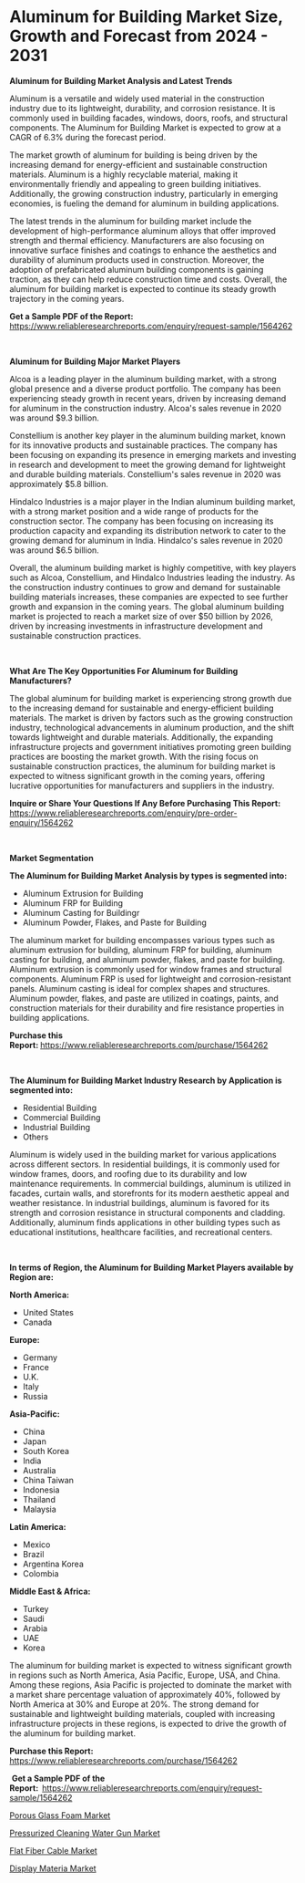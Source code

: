 <p><h1>Aluminum for Building Market Size, Growth and Forecast from 2024 - 2031</h1></p><p><strong>Aluminum for Building Market Analysis and Latest Trends</strong></p>
<p><p>Aluminum is a versatile and widely used material in the construction industry due to its lightweight, durability, and corrosion resistance. It is commonly used in building facades, windows, doors, roofs, and structural components. The Aluminum for Building Market is expected to grow at a CAGR of 6.3% during the forecast period.</p><p>The market growth of aluminum for building is being driven by the increasing demand for energy-efficient and sustainable construction materials. Aluminum is a highly recyclable material, making it environmentally friendly and appealing to green building initiatives. Additionally, the growing construction industry, particularly in emerging economies, is fueling the demand for aluminum in building applications.</p><p>The latest trends in the aluminum for building market include the development of high-performance aluminum alloys that offer improved strength and thermal efficiency. Manufacturers are also focusing on innovative surface finishes and coatings to enhance the aesthetics and durability of aluminum products used in construction. Moreover, the adoption of prefabricated aluminum building components is gaining traction, as they can help reduce construction time and costs. Overall, the aluminum for building market is expected to continue its steady growth trajectory in the coming years.</p></p>
<p><strong>Get a Sample PDF of the Report:&nbsp;</strong> <a href="https://www.reliableresearchreports.com/enquiry/request-sample/1564262">https://www.reliableresearchreports.com/enquiry/request-sample/1564262</a></p>
<p>&nbsp;</p>
<p><strong>Aluminum for Building Major Market Players</strong></p>
<p><p>Alcoa is a leading player in the aluminum building market, with a strong global presence and a diverse product portfolio. The company has been experiencing steady growth in recent years, driven by increasing demand for aluminum in the construction industry. Alcoa's sales revenue in 2020 was around $9.3 billion.</p><p>Constellium is another key player in the aluminum building market, known for its innovative products and sustainable practices. The company has been focusing on expanding its presence in emerging markets and investing in research and development to meet the growing demand for lightweight and durable building materials. Constellium's sales revenue in 2020 was approximately $5.8 billion.</p><p>Hindalco Industries is a major player in the Indian aluminum building market, with a strong market position and a wide range of products for the construction sector. The company has been focusing on increasing its production capacity and expanding its distribution network to cater to the growing demand for aluminum in India. Hindalco's sales revenue in 2020 was around $6.5 billion.</p><p>Overall, the aluminum building market is highly competitive, with key players such as Alcoa, Constellium, and Hindalco Industries leading the industry. As the construction industry continues to grow and demand for sustainable building materials increases, these companies are expected to see further growth and expansion in the coming years. The global aluminum building market is projected to reach a market size of over $50 billion by 2026, driven by increasing investments in infrastructure development and sustainable construction practices.</p></p>
<p>&nbsp;</p>
<p><strong>What Are The Key Opportunities For Aluminum for Building Manufacturers?</strong></p>
<p><p>The global aluminum for building market is experiencing strong growth due to the increasing demand for sustainable and energy-efficient building materials. The market is driven by factors such as the growing construction industry, technological advancements in aluminum production, and the shift towards lightweight and durable materials. Additionally, the expanding infrastructure projects and government initiatives promoting green building practices are boosting the market growth. With the rising focus on sustainable construction practices, the aluminum for building market is expected to witness significant growth in the coming years, offering lucrative opportunities for manufacturers and suppliers in the industry.</p></p>
<p><strong>Inquire or Share Your Questions If Any Before Purchasing This Report:</strong> <a href="https://www.reliableresearchreports.com/enquiry/pre-order-enquiry/1564262">https://www.reliableresearchreports.com/enquiry/pre-order-enquiry/1564262</a></p>
<p>&nbsp;</p>
<p><strong>Market Segmentation</strong></p>
<p><strong>The Aluminum for Building Market Analysis by types is segmented into:</strong></p>
<p><ul><li>Aluminum Extrusion for Building</li><li>Aluminum FRP for Building</li><li>Aluminum Casting for Buildingr</li><li>Aluminum Powder, Flakes, and Paste for Building</li></ul></p>
<p><p>The aluminum market for building encompasses various types such as aluminum extrusion for building, aluminum FRP for building, aluminum casting for building, and aluminum powder, flakes, and paste for building. Aluminum extrusion is commonly used for window frames and structural components. Aluminum FRP is used for lightweight and corrosion-resistant panels. Aluminum casting is ideal for complex shapes and structures. Aluminum powder, flakes, and paste are utilized in coatings, paints, and construction materials for their durability and fire resistance properties in building applications.</p></p>
<p><strong>Purchase this Report:&nbsp;</strong><a href="https://www.reliableresearchreports.com/purchase/1564262">https://www.reliableresearchreports.com/purchase/1564262</a></p>
<p>&nbsp;</p>
<p><strong>The Aluminum for Building Market Industry Research by Application is segmented into:</strong></p>
<p><ul><li>Residential Building</li><li>Commercial Building</li><li>Industrial Building</li><li>Others</li></ul></p>
<p><p>Aluminum is widely used in the building market for various applications across different sectors. In residential buildings, it is commonly used for window frames, doors, and roofing due to its durability and low maintenance requirements. In commercial buildings, aluminum is utilized in facades, curtain walls, and storefronts for its modern aesthetic appeal and weather resistance. In industrial buildings, aluminum is favored for its strength and corrosion resistance in structural components and cladding. Additionally, aluminum finds applications in other building types such as educational institutions, healthcare facilities, and recreational centers.</p></p>
<p>&nbsp;</p>
<p><strong>In terms of Region, the Aluminum for Building Market Players available by Region are:</strong></p>
<p>
    <p> <strong> North America: </strong>
        <ul>
            <li>United States</li>
            <li>Canada</li>
        </ul>
        </p> 
    <p> <strong> Europe: </strong>
        <ul>
            <li>Germany</li>
            <li>France</li>
            <li>U.K.</li>
            <li>Italy</li>
            <li>Russia</li>
        </ul>
        </p> 
    <p> <strong> Asia-Pacific: </strong>
        <ul>
            <li>China</li>
            <li>Japan</li>
            <li>South Korea</li>
            <li>India</li>
            <li>Australia</li>
            <li>China Taiwan</li>
            <li>Indonesia</li>
            <li>Thailand</li>
            <li>Malaysia</li>
        </ul>
        </p> 
    <p> <strong> Latin America: </strong>
        <ul>
            <li>Mexico</li>
            <li>Brazil</li>
            <li>Argentina Korea</li>
            <li>Colombia</li>
        </ul>
        </p> 
    <p> <strong> Middle East & Africa: </strong>
        <ul>
            <li>Turkey</li>
            <li>Saudi</li>
            <li>Arabia</li>
            <li>UAE</li>
            <li>Korea</li>
        </ul>
    </p>
    </p>
<p><p>The aluminum for building market is expected to witness significant growth in regions such as North America, Asia Pacific, Europe, USA, and China. Among these regions, Asia Pacific is projected to dominate the market with a market share percentage valuation of approximately 40%, followed by North America at 30% and Europe at 20%. The strong demand for sustainable and lightweight building materials, coupled with increasing infrastructure projects in these regions, is expected to drive the growth of the aluminum for building market.</p></p>
<p><strong>Purchase this Report: </strong><a href="https://www.reliableresearchreports.com/purchase/1564262">https://www.reliableresearchreports.com/purchase/1564262</a></p>
<p>&nbsp;<strong>Get a Sample PDF of the Report:&nbsp;&nbsp;</strong><a href="https://www.reliableresearchreports.com/enquiry/request-sample/1564262">https://www.reliableresearchreports.com/enquiry/request-sample/1564262</a></p>
<p><strong></strong></p>
<p><p><a href="https://view.publitas.com/reportprime-1/porous-glass-foam-market-offers-provide-insightful-data-for-the-time-period-from-2023-to-2030-and-also-provide-analysis-based-on-application-type-and-region/">Porous Glass Foam Market</a></p><p><a href="https://extreme-scabiosa-c81.notion.site/Pressurized-Cleaning-Water-Gun-Market-Challenges-Opportunities-and-Growth-Drivers-and-Major-Marke-0ac7457256ba43d8964849ab13881dba">Pressurized Cleaning Water Gun Market</a></p><p><a href="https://view.publitas.com/reportprime-1/flat-fiber-cable-market-size-share-trends-analysis-report-by-material-by-type-by-end-user-by-region-and-segment-forecasts-2023-2030/">Flat Fiber Cable Market</a></p><p><a href="https://view.publitas.com/reportprime-1/display-materia-market-share-market-new-trends-analysis-report-by-type-by-application-by-end-use-by-region-and-segment-forecasts-2023-2030/">Display Materia Market</a></p></p>